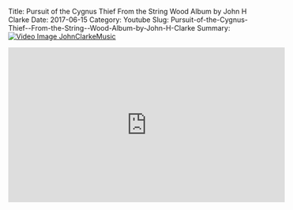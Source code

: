 Title: Pursuit of the Cygnus Thief  From the String  Wood Album by John H Clarke
Date: 2017-06-15
Category: Youtube
Slug: Pursuit-of-the-Cygnus-Thief--From-the-String--Wood-Album-by-John-H-Clarke
Summary: <a href="/Pursuit-of-the-Cygnus-Thief--From-the-String--Wood-Album-by-John-H-Clarke.html/"><img src="https://i.ytimg.com/vi/aS6r4DZ87eo/hqdefault.jpg" alt="Video Image JohnClarkeMusic"></a>

<iframe width="560" height="315" src="https://www.youtube.com/embed/aS6r4DZ87eo" title="YouTube video player" frameborder="0" allow="accelerometer; autoplay; clipboard-write; encrypted-media; gyroscope; picture-in-picture" allowfullscreen></iframe>

